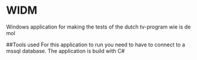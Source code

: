 # WIDM
Windows application for making the tests of the dutch tv-program wie is de mol

##Tools used
For this application to run you need to have to connect to a mssql database.
The application is build with C#

